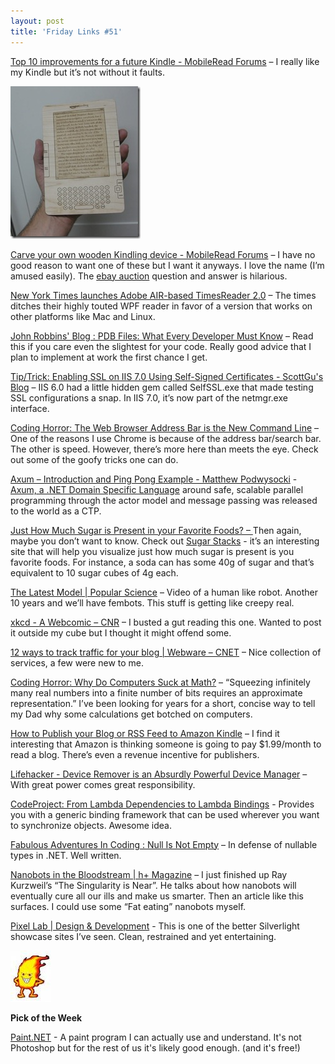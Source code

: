 ```yaml
---
layout: post  
title: 'Friday Links #51'
---
```

[Top 10 improvements for a future Kindle - MobileRead Forums](http://www.mobileread.com/forums/showthread.php?t=46449) – I really like my Kindle but it’s not without it faults. 

![kindling10](/cdn/images/blog/FridayLinks51_12C3B/kindling10.jpg)

[Carve your own wooden Kindling device - MobileRead Forums](http://www.mobileread.com/forums/showthread.php?t=46855) – I have no good reason to want one of these but I want it anyways. I love the name (I’m amused easily). The [ebay auction](http://cgi.ebay.com/ws/eBayISAPI.dll?ViewItem&item=170331750580) question and answer is hilarious.

[New York Times launches Adobe AIR-based TimesReader 2.0](http://www.downloadsquad.com/2009/05/11/new-york-times-launches-adobe-air-based-timesreader-2-0/) – The times ditches their highly touted WPF reader in favor of a version that works on other platforms like Mac and Linux.

[John Robbins' Blog : PDB Files: What Every Developer Must Know](http://www.wintellect.com/CS/blogs/jrobbins/archive/2009/05/11/pdb-files-what-every-developer-must-know.aspx) – Read this if you care even the slightest for your code. Really good advice that I plan to implement at work the first chance I get.

[Tip/Trick: Enabling SSL on IIS 7.0 Using Self-Signed Certificates - ScottGu's Blog](http://weblogs.asp.net/scottgu/archive/2007/04/06/tip-trick-enabling-ssl-on-iis7-using-self-signed-certificates.aspx) – IIS 6.0 had a little hidden gem called SelfSSL.exe that made testing SSL configurations a snap. In IIS 7.0, it’s now part of the netmgr.exe interface.

[Coding Horror: The Web Browser Address Bar is the New Command Line](http://www.codinghorror.com/blog/archives/001265.html) – One of the reasons I use Chrome is because of the address bar/search bar. The other is speed. However, there’s more here than meets the eye. Check out some of the goofy tricks one can do.

[Axum – Introduction and Ping Pong Example - Matthew Podwysocki](http://codebetter.com/blogs/matthew.podwysocki/archive/2009/05/12/axum-introduction-and-ping-pong-example.aspx) - [Axum, a .NET Domain Specific Language](http://msdn.microsoft.com/en-us/devlabs/dd795202.aspx) around safe, scalable parallel programming through the actor model and message passing was released to the world as a CTP.

[Just How Much Sugar is Present in your Favorite Foods? – ](http://www.labnol.org/home/health/sugar-content-in-foods/8501/)Then again, maybe you don’t want to know. Check out [Sugar Stacks](http://www.sugarstacks.com/) - it’s an interesting site that will help you visualize just how much sugar is present is you favorite foods. For instance, a soda can has some 40g of sugar and that’s equivalent to 10 sugar cubes of 4g each.

[The Latest Model | Popular Science](http://www.popsci.com/scitech/article/2009-05/latest-model) – Video of a human like robot. Another 10 years and we’ll have fembots. This stuff is getting like creepy real.

[xkcd - A Webcomic – CNR](http://xkcd.com/583/) – I busted a gut reading this one. Wanted to post it outside my cube but I thought it might offend some.

[12 ways to track traffic for your blog | Webware – CNET](http://news.cnet.com/8301-17939_109-10239540-2.html?part=rss&subj=news&tag=2547-1_3-0-5) – Nice collection of services, a few were new to me.

[Coding Horror: Why Do Computers Suck at Math?](http://www.codinghorror.com/blog/archives/001266.html) – “Squeezing infinitely many real numbers into a finite number of bits requires an approximate representation.” I’ve been looking for years for a short, concise way to tell my Dad why some calculations get botched on computers.

[How to Publish your Blog or RSS Feed to Amazon Kindle](http://www.labnol.org/internet/blogging/publish-blog-on-amazon-kindle/8544/) – I find it interesting that Amazon is thinking someone is going to pay $1.99/month to read a blog. There’s even a revenue incentive for publishers.

[Lifehacker - Device Remover is an Absurdly Powerful Device Manager](http://lifehacker.com/5254403/device-remover-is-an-absurdly-powerful-device-manager) – With great power comes great responsibility.

[CodeProject: From Lambda Dependencies to Lambda Bindings](http://www.codeproject.com/Articles/36450/From-Lambda-Dependencies-to-Lambda-Bindings.aspx) - Provides you with a generic binding framework that can be used wherever you want to synchronize objects. Awesome idea.

[Fabulous Adventures In Coding : Null Is Not Empty](http://blogs.msdn.com/ericlippert/archive/2009/05/14/null-is-not-empty.aspx) – In defense of nullable types in .NET. Well written.

[Nanobots in the Bloodstream | h+ Magazine](http://hplusmagazine.com/articles/nano/nanobots-bloodstream) – I just finished up Ray Kurzweil’s “The Singularity is Near”. He talks about how nanobots will eventually cure all our ills and make us smarter. Then an article like this surfaces. I could use some “Fat eating” nanobots myself.

[Pixel Lab | Design & Development](http://pixellab.cc/#Home) - This is one of the better Silverlight showcase sites I’ve seen. Clean, restrained and yet entertaining.

![fire dude](/cdn/images/blog/FridayLinks49_12B63/images.jpg) 

**Pick of the Week**

[Paint.NET](http://www.getpaint.net/) - A paint program I can actually use and understand. It's not Photoshop but for the rest of us it's likely good enough. (and it's free!)
